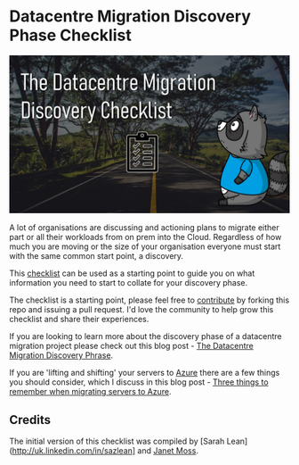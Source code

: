 # Datacentre Migration Discovery Phase Checklist

![Datacentre Migration Discovery Checklist thumbnail](/media/checklist.jpg)

A lot of organisations are discussing and actioning plans to migrate either part or all their workloads from on prem into the Cloud.  Regardless of how much you are moving or the size of your organisation everyone must start with the same common start point, a discovery.

This [checklist](checklist.md) can be used as a starting point to guide you on what information you need to start to collate for your discovery phase.

The checklist is a starting point, please feel free to [contribute](contributing.md) by forking this repo and issuing a pull request. I'd love the community to help grow this checklist and share their experiences.

If you are looking to learn more about the discovery phase of a datacentre migration project please check out this blog post - [The Datacentre Migration Discovery Phrase](https://techcommunity.microsoft.com/t5/itops-talk-blog/the-datacentre-migration-discovery-phrase/ba-p/1327567?WT.mc_id=github-social-salean).

If you are 'lifting and shifting' your servers to [Azure](https://azure.microsoft.com/free/?WT.mc_id=github-social-salean) there are a few things you should consider, which I discuss in this blog post - [Three things to remember when migrating servers to Azure](https://techcommunity.microsoft.com/t5/itops-talk-blog/three-things-to-remember-when-migrating-servers-to-azure/ba-p/1305901?WT.mc_id=github-social-salean).

## Credits

The initial version of this checklist was compiled by [Sarah Lean](http://uk.linkedin.com/in/sazlean] and [Janet Moss](https://www.linkedin.com/in/janet-moss-41737720).
